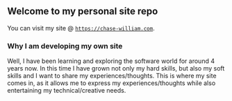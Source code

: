 ## Welcome to my personal site repo

You can visit my site @ [`https://chase-william.com`](https://chase-william.com).

### Why I am developing my own site

Well, I have been learning and exploring the software world for around 4 years now. In this time I have grown not only my hard skills, but also my soft skills and I want to share my experiences/thoughts. This is where my site comes in, as it allows me to express my experiences/thoughts while also entertaining my technical/creative needs.
